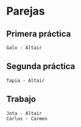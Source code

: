 # Parejas

## Primera práctica

```text
Galo - Altair
```

## Segunda práctica

```text
Tapia - Altair
```

## Trabajo

```text
Jota - Altair
Carlos - Carmen
```

